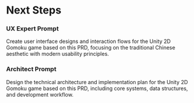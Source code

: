 # Next Steps

### UX Expert Prompt
Create user interface designs and interaction flows for the Unity 2D Gomoku game based on this PRD, focusing on the traditional Chinese aesthetic with modern usability principles.

### Architect Prompt
Design the technical architecture and implementation plan for the Unity 2D Gomoku game based on this PRD, including core systems, data structures, and development workflow.
